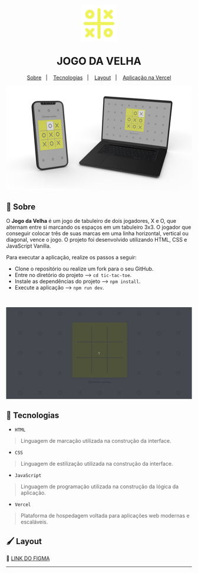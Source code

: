 <h1 align="center">
  <p><img alt="Lâmpada" src="./.github/tic-tac.svg" height="100px" /></p>
  <span>JOGO DA VELHA</span>
</h1>

<p align="center">
  <a href="#bookmark-sobre">Sobre</a>&nbsp;&nbsp;&nbsp;|&nbsp;&nbsp;&nbsp;
  <a href="#rocket-tecnologias">Tecnologias</a>&nbsp;&nbsp;&nbsp;|&nbsp;&nbsp;&nbsp;
  <a href="#paintbrush-layout">Layout</a>&nbsp;&nbsp;&nbsp;|&nbsp;&nbsp;&nbsp;
  <a href="https://tic-tac-toe-vanilla.vercel.app/" target="_blank">Aplicação na Vercel</a>
</p>

<p align="center">
  <img alt="design do projeto" width="650px" src="./.github/mockup.png" />
<p>

## :bookmark: Sobre

O **Jogo da Velha** é um jogo de tabuleiro de dois jogadores, X e O, que alternam entre si marcando os espaços em um tabuleiro 3x3. O jogador que conseguir colocar três de suas marcas em uma linha horizontal, vertical ou diagonal, vence o jogo. O projeto foi desenvolvido utilizando HTML, CSS e JavaScript Vanilla.

Para executar a aplicação, realize os passos a seguir:

* Clone o repositório ou realize um fork para o seu GitHub.
* Entre no diretório do projeto --> `cd tic-tac-toe`.
* Instale as dependências do projeto --> `npm install`.
* Execute a aplicação --> `npm run dev`.

<br />
<p align="center">
  <img alt="preview do projeto" width="650px" src="./.github/tic-tac-toe.gif" />
<p>

## :rocket: Tecnologias

  - `HTML`
  > Linguagem de marcação utilizada na construção da interface.
  - `CSS`
  > Linguagem de estilização utilizada na construção da interface.
  - `JavaScript`
  > Linguagem de programação utilizada na construção da lógica da aplicação.
  - `Vercel`
  > Plataforma de hospedagem voltada para aplicações web modernas e escaláveis.

## :paintbrush: Layout

🔗 [LINK DO FIGMA](https://www.figma.com/file/oyDr2m96oLDbk90LqbZ3VS/Tic-Tac-Toe?type=design&node-id=0%3A1&mode=dev)

---
